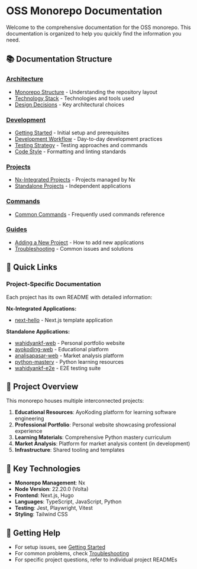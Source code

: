 # OSS Monorepo Documentation

Welcome to the comprehensive documentation for the OSS monorepo. This documentation is organized to help you quickly find the information you need.

## 📚 Documentation Structure

### [Architecture](./architecture/)

- [Monorepo Structure](./architecture/monorepo-structure.md) - Understanding the repository layout
- [Technology Stack](./architecture/technology-stack.md) - Technologies and tools used
- [Design Decisions](./architecture/design-decisions.md) - Key architectural choices

### [Development](./development/)

- [Getting Started](./development/getting-started.md) - Initial setup and prerequisites
- [Development Workflow](./development/development-workflow.md) - Day-to-day development practices
- [Testing Strategy](./development/testing.md) - Testing approaches and commands
- [Code Style](./development/code-style.md) - Formatting and linting standards

### [Projects](./projects/)

- [Nx-Integrated Projects](./projects/nx-integrated.md) - Projects managed by Nx
- [Standalone Projects](./projects/standalone.md) - Independent applications

### [Commands](./commands/)

- [Common Commands](./commands/common-commands.md) - Frequently used commands reference

### [Guides](./guides/)

- [Adding a New Project](./guides/adding-new-project.md) - How to add new applications
- [Troubleshooting](./guides/troubleshooting.md) - Common issues and solutions

## 🚀 Quick Links

### Project-Specific Documentation

Each project has its own README with detailed information:

**Nx-Integrated Applications:**

- [next-hello](../apps/next-hello/README.md) - Next.js template application

**Standalone Applications:**

- [wahidyankf-web](../apps-standalone/wahidyankf-web/README.md) - Personal portfolio website
- [ayokoding-web](../apps-standalone/ayokoding-web/README.md) - Educational platform
- [analisapasar-web](../apps-standalone/analisapasar-web/README.md) - Market analysis platform
- [python-mastery](../apps-standalone/python-mastery/README.md) - Python learning resources
- [wahidyankf-e2e](../apps-standalone/wahidyankf-e2e/README.md) - E2E testing suite

## 🎯 Project Overview

This monorepo houses multiple interconnected projects:

1. **Educational Resources**: AyoKoding platform for learning software engineering
2. **Professional Portfolio**: Personal website showcasing professional experience
3. **Learning Materials**: Comprehensive Python mastery curriculum
4. **Market Analysis**: Platform for market analysis content (in development)
5. **Infrastructure**: Shared tooling and templates

## 🔧 Key Technologies

- **Monorepo Management**: Nx
- **Node Version**: 22.20.0 (Volta)
- **Frontend**: Next.js, Hugo
- **Languages**: TypeScript, JavaScript, Python
- **Testing**: Jest, Playwright, Vitest
- **Styling**: Tailwind CSS

## 📖 Getting Help

- For setup issues, see [Getting Started](./development/getting-started.md)
- For common problems, check [Troubleshooting](./guides/troubleshooting.md)
- For specific project questions, refer to individual project READMEs
